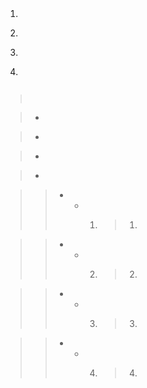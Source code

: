 ```no_indent
```

```no_indent_with_newlines


```

1. ```same_line_list
   ```

2. ```same_line_list_with_newlines


   ```

3.
   ```next_line_of_list
   ```

4.
   ```next_line_of_list_with_newlines


   ```

> ```quoted
> ```

> ```quoted_with_newlines
>
>
> ```

> * ```quoted_same_line_list
>   ```

> * ```quoted_same_line_list_with_newlines
>
>
>   ```

> -
>   ```quoted_next_line_of_list
>   ```

> -
>   ```quoted_next_line_of_list_with_newlines
>
>
>   ```

>> *
>>   +
>>     0001. > 0001) ```super_nested_same_line_list
>>           >       ```

>> *
>>   +
>>     0002. > 0002) ```super_nested_same_line_list_with_newlines
>>           >
>>           >
>>           >       ```

>> *
>>   +
>>     0003. > 0003)
>>           >       ```super_nested_next_line_list
>>           >       ```

>> *
>>   +
>>     0004. > 0004)
>>           >       ```super_nested_next_line_list_with_newlines
>>           >
>>           >
>>           >       ```
